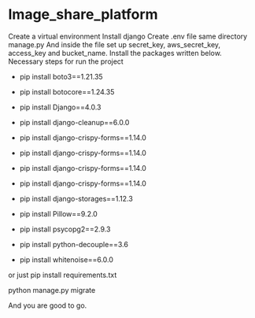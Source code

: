 # Image_share_platform
Create a virtual environment
Install django
Create .env file same directory manage.py
And inside the file set up secret_key, aws_secret_key, access_key and bucket_name.
Install the packages written below.
Necessary steps for run the project

- pip install boto3==1.21.35

- pip install botocore==1.24.35

- pip install Django==4.0.3

- pip install django-cleanup==6.0.0

- pip install django-crispy-forms==1.14.0

- pip install django-crispy-forms==1.14.0

- pip install django-crispy-forms==1.14.0

- pip install django-crispy-forms==1.14.0

- pip install django-storages==1.12.3

- pip install Pillow==9.2.0

- pip install psycopg2==2.9.3

- pip install python-decouple==3.6

- pip install whitenoise==6.0.0

or just pip install requirements.txt

python manage.py migrate

And you are good to go.

